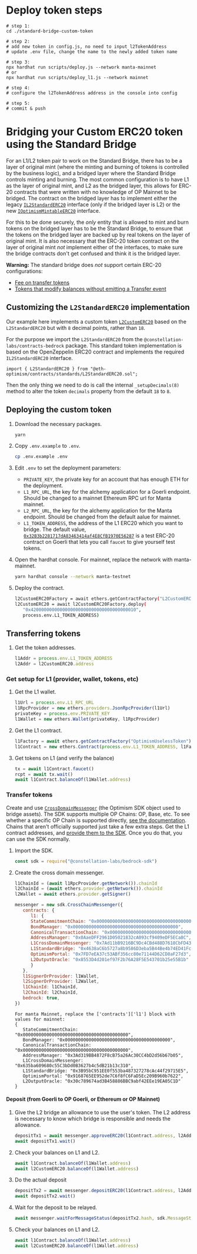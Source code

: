 # Deploy token steps

```shell
# step 1:
cd ./standard-bridge-custom-token

# step 2:
# add new token in config.js, no need to input l2TokenAddress
# update .env file, change the name to the newly added token name

# step 3:
npx hardhat run scripts/deploy.js --network manta-mainnet
# or
npx hardhat run scripts/deploy_l1.js --network mainnet

# step 4:
# configure the l2TokenAddress address in the console into config

# step 5:
# commit & push
```

# Bridging your Custom ERC20 token using the Standard Bridge


For an L1/L2 token pair to work on the Standard Bridge, there has to be a layer of original mint (where the minting and burning of tokens is controlled by the business logic), and a bridged layer where the Standard Bridge controls minting and burning.
The most common configuration is to have L1 as the layer of original mint, and L2 as the bridged layer, this allows for ERC-20 contracts that were written with no knowledge of OP Mainnet to be bridged.
The contract on the bridged layer has to implement either the legacy [`IL2StandardERC20`](https://github.com/ethereum-optimism/optimism/blob/8b392e9b613ea4ca0270c2dca24d3485b7454954/packages/contracts/contracts/standards/IL2StandardERC20.sol) interface (only if the bridged layer is L2) or the new [`IOptimismMintableERC20`](https://github.com/ethereum-optimism/optimism/blob/develop/packages/contracts-bedrock/contracts/universal/IOptimismMintableERC20.sol) interface. 

For this to be done securely, the *only* entity that is allowed to mint and burn tokens on the bridged layer has to be the Standard Bridge, to ensure that the tokens on the bridged layer are backed up by real tokens on the layer of original mint. 
It is also necessary that the ERC-20 token contract on the layer of original mint *not* implement either of the interfaces, to make sure the bridge contracts don't get confused and think it is the bridged layer.

**Warning:** The standard bridge does *not* support certain ERC-20 configurations:

- [Fee on transfer tokens](https://github.com/d-xo/weird-erc20#fee-on-transfer)
- [Tokens that modify balances without emitting a Transfer event](https://github.com/d-xo/weird-erc20#balance-modifications-outside-of-transfers-rebasingairdrops)

## Customizing the `L2StandardERC20` implementation

Our example here implements a custom token [`L2CustomERC20`](contracts/L2CustomERC20.sol) based on the `L2StandardERC20` but with `8` decimal points, rather than `18`.

For the purpose we import the `L2StandardERC20` from the `@constellation-labs/contracts-bedrock` package. This standard token implementation is based on the OpenZeppelin ERC20 contract and implements the required `IL2StandardERC20` interface.

```
import { L2StandardERC20 } from "@eth-optimism/contracts/standards/L2StandardERC20.sol";
```

Then the only thing we need to do is call the internal `_setupDecimals(8)` method to alter the token `decimals` property from the default `18` to `8`.

## Deploying the custom token

1. Download the necessary packages.

   ```sh
   yarn
   ```

1. Copy `.env.example` to `.env`.

   ```sh
   cp .env.example .env
   ```

1. Edit `.env` to set the deployment parameters:

   - `PRIVATE_KEY`, the private key for an account that has enough ETH for the deployment.
   - `L1_RPC_URL`, the key for the alchemy application for a Goerli endpoint. Should be changed to a mainnet Ethereum RPC url for Manta mainnet.
   - `L2_RPC_URL`, the key for the alchemy application for the Manta endpoint. Should be changed from the default aalue for mainnet.
   - `L1_TOKEN_ADDRESS`, the address of the L1 ERC20 which you want to bridge.
     The default value, [`0x32B3b2281717dA83463414af4E8CfB1970E56287`](https://goerli.etherscan.io/address/0x32B3b2281717dA83463414af4E8CfB1970E56287) is a test ERC-20 contract on Goerli that lets you call `faucet` to give yourself test tokens.

1. Open the hardhat console.
   For mainnet, replace the network with manta-mainnet.

   ```sh
   yarn hardhat console --network manta-testnet
   ```

1. Deploy the contract.

   ```sh
   l2CustomERC20Factory = await ethers.getContractFactory("L2CustomERC20")   
   l2CustomERC20 = await l2CustomERC20Factory.deploy(
      "0x4200000000000000000000000000000000000010",
      process.env.L1_TOKEN_ADDRESS)
   ```

## Transferring tokens 

1. Get the token addresses.

   ```js
   l1Addr = process.env.L1_TOKEN_ADDRESS
   l2Addr = l2CustomERC20.address
   ```

### Get setup for L1 (provider, wallet, tokens, etc)

1. Get the L1 wallet.

   ```js
   l1Url = process.env.L1_RPC_URL
   l1RpcProvider = new ethers.providers.JsonRpcProvider(l1Url)
   privateKey = process.env.PRIVATE_KEY
   l1Wallet = new ethers.Wallet(privateKey, l1RpcProvider)
   ```

1. Get the L1 contract.

   ```js
   l1Factory = await ethers.getContractFactory("OptimismUselessToken")
   l1Contract = new ethers.Contract(process.env.L1_TOKEN_ADDRESS, l1Factory.interface, l1Wallet)
   ```

1. Get tokens on L1 (and verify the balance)

   ```js
   tx = await l1Contract.faucet()
   rcpt = await tx.wait()
   await l1Contract.balanceOf(l1Wallet.address)
   ```


### Transfer tokens

Create and use [`CrossDomainMessenger`](https://sdk.optimism.io/classes/crosschainmessenger) (the Optimism SDK object used to bridge assets).
The SDK supports multiple OP Chains: OP, Base, etc.
To see whether a specific OP Chain is supported directly, [see the documentation](https://sdk.optimism.io/enums/l2chainid).
Chains that aren't officially supported just take a few extra steps.
Get the L1 contract addresses, and [provide them to the SDK](https://stack.optimism.io/docs/build/sdk/#contract-addresses).
Once you do that, you can use the SDK normally.

1. Import the SDK.

   ```js
   const sdk = require("@constellation-labs/bedrock-sdk")
   ```

1. Create the cross domain messenger.

   ```js
   l1ChainId = (await l1RpcProvider.getNetwork()).chainId
   l2ChainId = (await ethers.provider.getNetwork()).chainId
   l2Wallet = await ethers.provider.getSigner()
   
   messenger = new sdk.CrossChainMessenger({
      contracts: {
         l1: {
         StateCommitmentChain: "0x0000000000000000000000000000000000000000",
         BondManager: "0x0000000000000000000000000000000000000000",
         CanonicalTransactionChain: "0x0000000000000000000000000000000000000000",
         AddressManager: "0x0AaeDFF2961D05021832cA093cf9409eDF5ECa8C",
         L1CrossDomainMessenger: "0x7Ad11bB9216BC9Dc4CBd488D7618CbFD433d1E75",
         L1StandardBridge: "0x4638aC6b5727a8b9586D3eba5B44Be4b74ED41Fc",
         OptimismPortal: "0x7FD7eEA37c53ABf356cc80e71144D62CD8aF27d3",
         L2OutputOracle: "0x8553D4d201ef97F2b76A28F5E543701b25e55B1b"
         }
      },
      l1SignerOrProvider: l1Wallet,
      l2SignerOrProvider: l2Wallet,
      l1ChainId: l1ChainId,
      l2ChainId: l2ChainId,
      bedrock: true,
   })
   ```
   ```
   For manta Mainnet, replace the ['contracts']['l1'] block with values for mainnet:
   {
      StateCommitmentChain: "0x0000000000000000000000000000000000000000",
      BondManager: "0x0000000000000000000000000000000000000000",
      CanonicalTransactionChain: "0x0000000000000000000000000000000000000000",
      AddressManager: "0x3Ad319BB4872F8cB75a26Ac30CC4bD2d56b67b05",
      L1CrossDomainMessenger: "0x635ba609680c55C3bDd0B3627b4c5dB21b13c310",
      L1StandardBridge: "0x3B95bC951EE0f553ba487327278cAc44f29715E5",
      OptimismPortal: "0x9168765EE952de7C6f8fC6FaD5Ec209B960b7622",
      L2OutputOracle: "0x30c789674ad3B458886BBC9abf42EEe19EA05C1D"
   }
   ```

#### Deposit (from Goerli to OP Goerli, or Ethereum or OP Mainnet)

1. Give the L2 bridge an allowance to use the user's token.
   The L2 address is necessary to know which bridge is responsible and needs the allowance.

   ```js
   depositTx1 = await messenger.approveERC20(l1Contract.address, l2Addr, 1e9)
   await depositTx1.wait()
   ```

1. Check your balances on L1 and L2.

   ```js
   await l1Contract.balanceOf(l1Wallet.address) 
   await l2CustomERC20.balanceOf(l1Wallet.address)
   ```   

1. Do the actual deposit

   ```js
   depositTx2 = await messenger.depositERC20(l1Contract.address, l2Addr, 1e9)
   await depositTx2.wait()
   ```

1. Wait for the deposit to be relayed.

   ```js
   await messenger.waitForMessageStatus(depositTx2.hash, sdk.MessageStatus.RELAYED)
   ```

1. Check your balances on L1 and L2.

   ```js
   await l1Contract.balanceOf(l1Wallet.address) 
   await l2CustomERC20.balanceOf(l1Wallet.address)
   ```